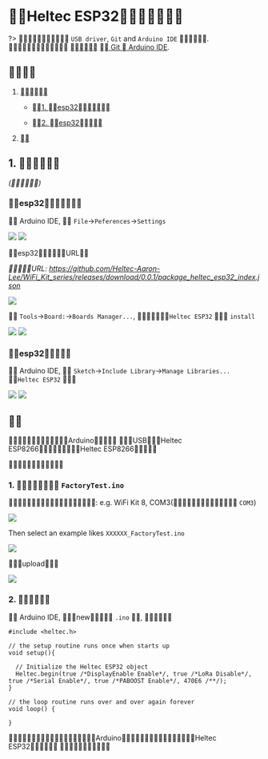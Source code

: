 # Heltec ESP32 

?>   `USB driver`, `Git` and `Arduino IDE` .  [](/zh_CN/related_documents/establish_serial_connection) [ Git  Arduino IDE](/zh_CN/related_documents/how_to_install_git_and_arduino).

## 

1. [](#)

    - [1. esp32](#esp32)

    - [2. esp32](#esp32)

2. [](#)

## 1. 

*()*

### esp32

 Arduino IDE,  `File`->`Peferences`->`Settings`

<img src="img/how_to_install_esp32_Arduino/01.png">

<img src="img/how_to_install_esp32_Arduino/02.png">

esp32URL

*URL: https://github.com/Heltec-Aaron-Lee/WiFi_Kit_series/releases/download/0.0.1/package_heltec_esp32_index.json*

<img src="img/how_to_install_esp32_Arduino/03.png">

 `Tools`->`Board:`->`Boards Manager...`,  `Heltec ESP32`  `install`

<img src="img/how_to_install_esp32_Arduino/04.png">

<img src="img/how_to_install_esp32_Arduino/05.jpg">

### esp32

 Arduino IDE,  `Sketch`->`Include Library`->`Manage Libraries...`
 `Heltec ESP32` 

<img src="img/how_to_install_esp32_Arduino/06.png">

<img src="img/how_to_install_esp32_Arduino/07.jpg">


## 

Arduino USBHeltec ESP8266Heltec ESP8266



### 1.  `FactoryTest.ino`

: e.g. WiFi Kit 8, COM3( `COM3`)

<img src="img/how_to_install_esp32_Arduino/08.png">

Then select an example likes `XXXXXX_FactoryTest.ino`

<img src="img/how_to_install_esp32_Arduino/09.png">

upload

<img src="img/how_to_install_esp32_Arduino/10.png">

### 2. 

 Arduino IDE, new `.ino` , 

```arduino
#include <heltec.h>

// the setup routine runs once when starts up
void setup(){

  // Initialize the Heltec ESP32 object
  Heltec.begin(true /*DisplayEnable Enable*/, true /*LoRa Disable*/, true /*Serial Enable*/, true /*PABOOST Enable*/, 470E6 /**/);
}

// the loop routine runs over and over again forever
void loop() {

}
```

ArduinoHeltec ESP32


